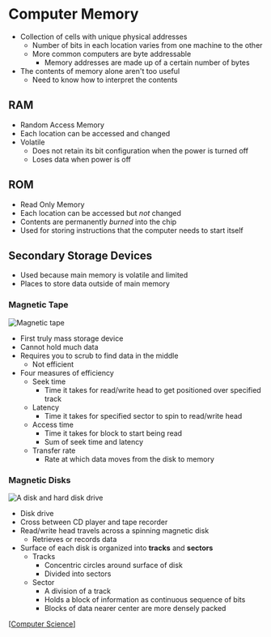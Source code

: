 # Computer Memory

- Collection of cells with unique physical addresses
  - Number of bits in each location varies from one machine to the other
  - More common computers are byte addressable
    - Memory addresses are made up of a certain number of bytes
- The contents of memory alone aren't too useful
  - Need to know how to interpret the contents

## RAM

- Random Access Memory
- Each location can be accessed and changed
- Volatile
  - Does not retain its bit configuration when the power is turned off
  - Loses data when power is off

## ROM

- Read Only Memory
- Each location can be accessed but _not_ changed
- Contents are permanently _burned_ into the chip
- Used for storing instructions that the computer needs to start itself

## Secondary Storage Devices

- Used because main memory is volatile and limited
- Places to store data outside of main memory

### Magnetic Tape

![Magnetic tape](/assets/second-brain/2020-09-28-17-44-58.png)

- First truly mass storage device
- Cannot hold much data
- Requires you to scrub to find data in the middle
  - Not efficient
- Four measures of efficiency
  - Seek time
    - Time it takes for read/write head to get positioned over specified track
  - Latency
    - Time it takes for specified sector to spin to read/write head
  - Access time
    - Time it takes for block to start being read
    - Sum of seek time and latency
  - Transfer rate
    - Rate at which data moves from the disk to memory

### Magnetic Disks

![A disk and hard disk drive](/assets/second-brain/2020-09-28-17-45-22.png)

- Disk drive
- Cross between CD player and tape recorder
- Read/write head travels across a spinning magnetic disk
  - Retrieves or records data
- Surface of each disk is organized into **tracks** and **sectors**
  - Tracks
    - Concentric circles around surface of disk
    - Divided into sectors
  - Sector
    - A division of a track
    - Holds a block of information as continuous sequence of bits
    - Blocks of data nearer center are more densely packed

[[Computer Science]]

[//begin]: # "Autogenerated link references for markdown compatibility"
[Computer Science]: computer-science "Computer Science"
[//end]: # "Autogenerated link references"